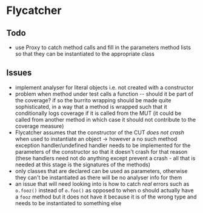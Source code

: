 Flycatcher
=====================

Todo
----
* use Proxy to catch method calls and fill in the parameters method lists so that they can be instantiated to the appropriate class

Issues
----
* implement analyser for literal objects i.e. not created with a constructor
* problem when method under test calls a function -- should it be part of the coverage? if so the burrito wrapping should be made quite sophisticated, in a way that a method is wrapped such that it conditionally logs coverage if it is called from the MUT (it could be called from another method in which case it should not contribute to the coverage measure)
* Flycatcher assumes that the constructor of the CUT *does not crash* when used to instantiate an object -> however a no such method exception handler/undefined handler needs to be implemented for the parameters of the constructor so that it doesn't crash for that reason (these handlers need not do anything except prevent a crash - all that is needed at this stage is the signatures of the methods)
* only classes that are declared can be used as parameters, otherwise they can't be instantiated as there will be no analyser info for them
* an issue that will need looking into is how to catch *real* errors such as `o.fooz()` instead of `o.foo()` as opposed to when o should actually have a `fooz` method but it does not have it because it is of the wrong type and needs to be instantiated to something else